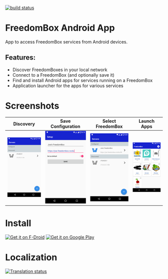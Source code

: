 [![build status](https://salsa.debian.org/freedombox-team/android-app/badges/master/pipeline.svg)](https://salsa.debian.org/freedombox-team/android-app/commits/master)

# FreedomBox Android App
App to access FreedomBox services from Android devices.

## Features:
- Discover FreedomBoxes in your local network
- Connect to a FreedomBox (and optionally save it)
- Find and install Android apps for services running on a FreedomBox
- Application launcher for the apps for various services

# Screenshots

Discovery             |  Save Configuration | Select FreedomBox | Launch Apps
:-------------------------:|:-------------------------:|:-------------------------:|:-------------------------:
![](fastlane/metadata/android/en-US/images/phoneScreenshots/1.png)  |  ![](fastlane/metadata/android/en-US/images/phoneScreenshots/2.png)   |  ![](fastlane/metadata/android/en-US/images/phoneScreenshots/3.png)   |  ![](fastlane/metadata/android/en-US/images/phoneScreenshots/4.png)

# Install

[<img alt="Get it on F-Droid" src="https://f-droid.org/badge/get-it-on.png" height="80">](https://f-droid.org/app/org.freedombox.freedombox) [<img alt="Get it on Google Play" src="https://play.google.com/intl/en_us/badges/images/generic/en_badge_web_generic.png" height="80">](https://play.google.com/store/apps/details?id=org.freedombox.freedombox)

# Localization

[![Translation status](https://hosted.weblate.org/widgets/freedombox/-/android/287x66-white.png)](https://hosted.weblate.org/engage/freedombox/?utm_source=widget)
